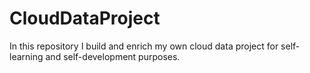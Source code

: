 # CloudDataProject
In this repository I build and enrich my own cloud data project for self-learning and self-development purposes.
